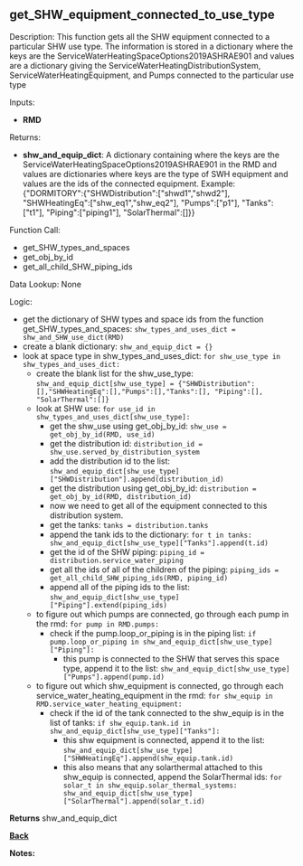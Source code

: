 ## get_SHW_equipment_connected_to_use_type

Description: This function gets all the SHW equipment connected to a particular SHW use type.  The information is stored in a dictionary where the keys are the ServiceWaterHeatingSpaceOptions2019ASHRAE901 and values are a dictionary giving the ServiceWaterHeatingDistributionSystem, ServiceWaterHeatingEquipment, and Pumps connected to the particular use type  

Inputs:
- **RMD**

Returns:
- **shw_and_equip_dict**: A dictionary containing where the keys are the ServiceWaterHeatingSpaceOptions2019ASHRAE901 in the RMD and values are dictionaries where keys are the type of SWH equipment and values are the ids of the connected equipment.  Example:  
{"DORMITORY":{"SHWDistribution":["shwd1","shwd2"], "SHWHeatingEq":["shw_eq1","shw_eq2"], "Pumps":["p1"], "Tanks":["t1"], "Piping":["piping1"], "SolarThermal":[]}}

Function Call:

- get_SHW_types_and_spaces
- get_obj_by_id
- get_all_child_SHW_piping_ids

Data Lookup: None

Logic:
- get the dictionary of SHW types and space ids from the function get_SHW_types_and_spaces: `shw_types_and_uses_dict = shw_and_SHW_use_dict(RMD)`
- create a blank dictionary: `shw_and_equip_dict = {}`
- look at space type in shw_types_and_uses_dict: `for shw_use_type in shw_types_and_uses_dict:`
    - create the blank list for the shw_use_type: `shw_and_equip_dict[shw_use_type] = {"SHWDistribution":[],"SHWHeatingEq":[],"Pumps":[],"Tanks":[], "Piping":[], "SolarThermal":[]}`
    - look at SHW use: `for use_id in shw_types_and_uses_dict[shw_use_type]:`
        - get the shw_use using get_obj_by_id: `shw_use = get_obj_by_id(RMD, use_id)`
        - get the distribution id: `distribution_id = shw_use.served_by_distribution_system`
        - add the distribution id to the list: `shw_and_equip_dict[shw_use_type]["SHWDistribution"].append(distribution_id)`
        - get the distribution using get_obj_by_id: `distribution = get_obj_by_id(RMD, distribution_id)`
        - now we need to get all of the equipment connected to this distribution system.
        - get the tanks: `tanks = distribution.tanks`
        - append the tank ids to the dictionary: `for t in tanks:  shw_and_equip_dict[shw_use_type]["Tanks"].append(t.id)`
        - get the id of the SHW piping: `piping_id = distribution.service_water_piping`
        - get all the ids of all of the children of the piping: `piping_ids = get_all_child_SHW_piping_ids(RMD, piping_id)`
        - append all of the piping ids to the list: `shw_and_equip_dict[shw_use_type]["Piping"].extend(piping_ids)`
    - to figure out which pumps are connected, go through each pump in the rmd: `for pump in RMD.pumps:`
        - check if the pump.loop_or_piping is in the piping list: `if pump.loop_or_piping in shw_and_equip_dict[shw_use_type]["Piping"]:`
            - this pump is connected to the SHW that serves this space type, append it to the list: `shw_and_equip_dict[shw_use_type]["Pumps"].append(pump.id)`
    - to figure out which shw_equipment is connected, go through each service_water_heating_equipment in the rmd: `for shw_equip in RMD.service_water_heating_equipment:`
        - check if the id of the tank connected to the shw_equip is in the list of tanks: `if shw_equip.tank.id in shw_and_equip_dict[shw_use_type]["Tanks"]:`
            - this shw equipment is connected, append it to the list: `shw_and_equip_dict[shw_use_type]["SHWHeatingEq"].append(shw_equip.tank.id)`
            - this also means that any solarthermal attached to this shw_equip is connected, append the SolarThermal ids: `for solar_t in shw_equip.solar_thermal_systems: shw_and_equip_dict[shw_use_type]["SolarThermal"].append(solar_t.id)`



**Returns** shw_and_equip_dict

**[Back](../_toc.md)**

**Notes:**
